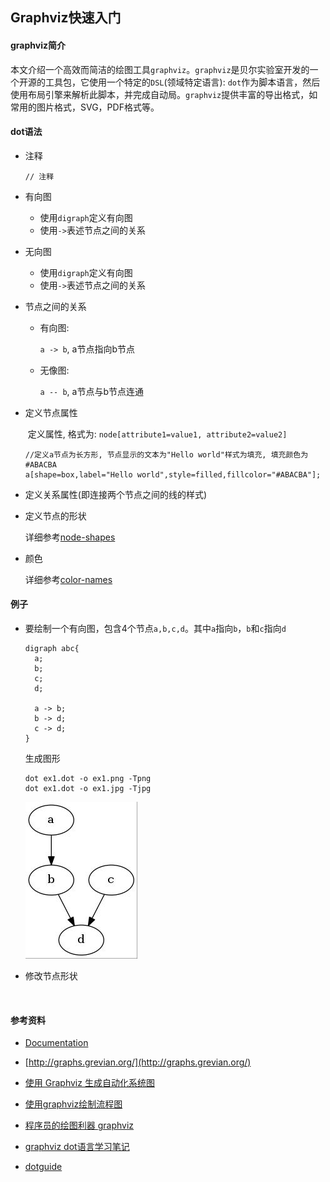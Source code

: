 ## Graphviz快速入门

#### graphviz简介

​	本文介绍一个高效而简洁的绘图工具`graphviz`。`graphviz`是贝尔实验室开发的一个开源的工具包，它使用一个特定的`DSL`(领域特定语言): `dot`作为脚本语言，然后使用布局引擎来解析此脚本，并完成自动局。`graphviz`提供丰富的导出格式，如常用的图片格式，SVG，PDF格式等。

#### dot语法

+ 注释

  ```
  // 注释
  ```

+ 有向图

  + 使用`digraph`定义有向图
  + 使用`->`表述节点之间的关系

+ 无向图

  + 使用`digraph`定义有向图
  + 使用`->`表述节点之间的关系

+ 节点之间的关系

  + 有向图:

     `a -> b`, a节点指向b节点

  + 无像图:

     `a -- b`, a节点与b节点连通

+ 定义节点属性

  ​	定义属性, 格式为: `node[attribute1=value1, attribute2=value2]`

  ```
  //定义a节点为长方形, 节点显示的文本为"Hello world"样式为填充, 填充颜色为#ABACBA
  a[shape=box,label="Hello world",style=filled,fillcolor="#ABACBA"];
  ```

+ 定义关系属性(即连接两个节点之间的线的样式)

+ 定义节点的形状

  详细参考[node-shapes](http://www.graphviz.org/content/node-shapes)

+ 颜色

  详细参考[color-names](http://www.graphviz.org/content/color-names)

#### 例子

+ 要绘制一个有向图，包含4个节点`a,b,c,d`。其中`a`指向`b`，`b`和`c`指向`d`

  ```
  digraph abc{
    a;
    b;
    c;
    d;

    a -> b;
    b -> d;
    c -> d;
  }
  ```

  生成图形

  ```
  dot ex1.dot -o ex1.png -Tpng
  dot ex1.dot -o ex1.jpg -Tjpg
  ```

  ​![1](./ex1.jpg)

+ 修改节点形状

  ​

#### 参考资料

+ [Documentation](http://www.graphviz.org/Documentation.php)


+ [http://graphs.grevian.org/](http://graphs.grevian.org/)
+ [使用 Graphviz 生成自动化系统图](https://www.ibm.com/developerworks/cn/aix/library/au-aix-graphviz/)
+ [使用graphviz绘制流程图](http://icodeit.org/2015/11/using-graphviz-drawing/)
+ [程序员的绘图利器 graphviz](http://www.jianshu.com/p/855ededf5c7f)
+ [graphviz dot语言学习笔记](http://www.jianshu.com/p/e44885a777f0)
+ [dotguide](http://www.graphviz.org/pdf/dotguide.pdf)